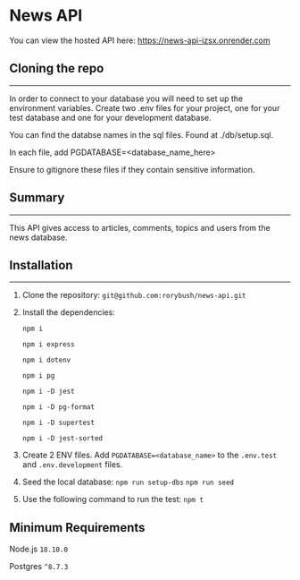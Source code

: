 # News API

You can view the hosted API here: https://news-api-izsx.onrender.com

## Cloning the repo

---

In order to connect to your database you will need to set up the environment variables. Create two .env files for your project, one for your test database and one for your development database.

You can find the databse names in the sql files. Found at ./db/setup.sql.

In each file, add PGDATABASE=<database_name_here>

Ensure to gitignore these files if they contain sensitive information.

## Summary

---

This API gives access to articles, comments, topics and users from the news database.

## Installation

---

1. Clone the repository: `git@github.com:rorybush/news-api.git`

2. Install the dependencies:

   `npm i`

   `npm i express`

   `npm i dotenv`

   `npm i pg`

   `npm i -D jest`

   `npm i -D pg-format`

   `npm i -D supertest`

   `npm i -D jest-sorted`

3. Create 2 ENV files. Add `PGDATABASE=<database_name>` to the `.env.test` and `.env.development` files.

4. Seed the local database: `npm run setup-dbs` `npm run seed`

5. Use the following command to run the test: `npm t`

## Minimum Requirements

Node.js `18.10.0`

Postgres `^8.7.3`
